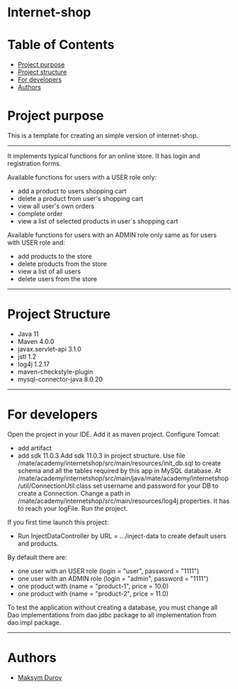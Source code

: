# Internet-shop
# Table of Contents
* [Project purpose](#purpose)
* [Project structure](#structure)
* [For developers](#for-developers)
* [Authors](#authors)
# <a name="purpose">Project purpose</a>

This is a template for creating an simple version of internet-shop.
<hr>

It implements typical functions for an online store. 
It has login and registration forms.

Available functions for users with a USER role only: 
* add a product to users shopping cart
* delete a product from user's shopping cart
* view all user's own orders
* complete order
* view a list of selected products in user`s shopping cart

Available functions for users with an ADMIN role only same as for users with USER role and:
* add products to the store
* delete products from the store
* view a list of all users
* delete users from the store
<hr>

# <a name="structure">Project Structure</a>
* Java 11
* Maven 4.0.0
* javax.servlet-api 3.1.0
* jstl 1.2
* log4j 1.2.17
* maven-checkstyle-plugin
* mysql-connector-java 8.0.20
<hr>

# <a name="for-developers">For developers</a>
Open the project in your IDE.
Add it as maven project.
Configure Tomcat:
* add artifact
* add sdk 11.0.3
Add sdk 11.0.3 in project struсture.
Use file /mate/academy/internetshop/src/main/resources/init_db.sql to create schema and all the tables required by this app in MySQL database.
At /mate/academy/internetshop/src/main/java/mate/academy/internetshop/util/ConnectionUtil.class set username and password for your DB to create a Connection.
Change a path in /mate/academy/internetshop/src/main/resources/log4j.properties. It has to reach your logFile.
Run the project.

If you first time launch this project: 
 * Run InjectDataController by URL = .../inject-data to create default users and products.

By default there are: 
 * one user with an USER role (login = "user", password = "1111") 
 * one user with an ADMIN role (login = "admin", password = "1111")
 * one product with (name = "product-1", price = 10.0) 
 * one product with (name = "product-2", price = 11.0) 
 
 To test the application without creating a database, you must change all Dao implementations from dao.jdbc package to 
 all implementation from dao.impl package.
 <hr>

# <a name="authors">Authors</a>
* [Maksym Durov](https://github.com/maks45)